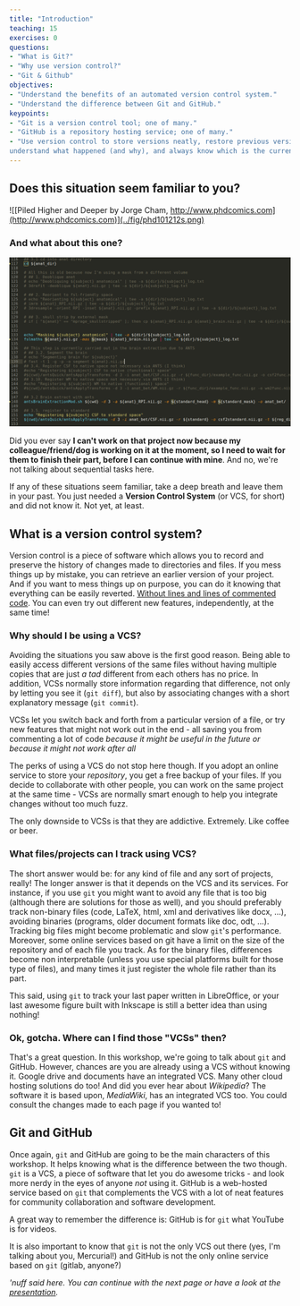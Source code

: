 ```yaml
---
title: "Introduction"
teaching: 15
exercises: 0
questions:
- "What is Git?"
- "Why use version control?"
- "Git & Github"
objectives:
- "Understand the benefits of an automated version control system."
- "Understand the difference between Git and GitHub."
keypoints:
- "Git is a version control tool; one of many."
- "GitHub is a repository hosting service; one of many."
- "Use version control to store versions neatly, restore previous versions,
understand what happened (and why), and always know which is the current version."
---
```


## Does this situation seem familiar to you?

![[Piled Higher and Deeper by Jorge Cham, http://www.phdcomics.com](http://www.phdcomics.com)](../fig/phd101212s.png)

### And what about this one?

![Bad comments](../fig/badcomment.png)

Did you ever say **I can't work on that project now because my colleague/friend/dog is working on it at the moment, so I need to wait for them to finish their part, before I can continue with mine**. And no, we're not talking about sequential tasks here.

If any of these situations seem familiar, take a deep breath and leave them in your past.
You just needed a **Version Control System** (or VCS, for short) and did not know it.
Not yet, at least.

## What is a version control system?

Version control is a piece of software which allows you to record and
preserve the history of changes made to directories and files.
If you mess things up by mistake, you can retrieve an earlier version of your project.
And if you want to mess things up on purpose, you can do it knowing that everything can be easily reverted.
[Without lines and lines of commented code](https://kentcdodds.com/blog/please-dont-commit-commented-out-code). 
You can even try out different new features, independently, at the same time!

### Why should I be using a VCS?

Avoiding the situations you saw above is the first good reason. Being able to easily access different versions of the same files without having multiple copies that are just *a tad* different from each others has no price.
In addition, VCSs normally store information regarding that difference, not only by letting you see it (`git diff`),
but also by associating changes with a short explanatory message (`git commit`).

VCSs let you switch back and forth from a particular version of a file, or try new features that might not work out in the end - all saving you from commenting a lot of code *because it might be useful in the future or because it might not work after all* 

The perks of using a VCS do not stop here though. If you adopt an online service to store your *repository*, you get a free backup of your files. If you decide to collaborate with other people, you can work on the same project at the same time - VCSs are normally smart enough to help you integrate changes without too much fuzz.

The only downside to VCSs is that they are addictive. Extremely. Like coffee or beer.

### What files/projects can I track using VCS?

The short answer would be: for any kind of file and any sort of projects, really!
The longer answer is that it depends on the VCS and its services. For instance, if you use `git` you might want to avoid any file that is too big (although there are solutions for those as well), and you should preferably track non-binary files (code, LaTeX, html, xml and derivatives like docx, ...), avoiding binaries (programs, older document formats like doc, odt, ...).
Tracking big files might become problematic and slow `git`'s performance. Moreover, some online services based on git have a limit on the size of the repository and of each file you track. As for the binary files, differences become non interpretable (unless you use special platforms built for those type of files), and many times it just register the whole file rather than its part.

This said, using `git` to track your last paper written in LibreOffice, or your last awesome figure built with Inkscape is still a better idea than using nothing!  

### Ok, gotcha. Where can I find those "VCSs" then?

That's a great question. In this workshop, we're going to talk about `git` and GitHub. However, chances are you are already using a VCS without knowing it. Google drive and documents have an integrated VCS. Many other cloud hosting solutions do too!
And did you ever hear about *Wikipedia*? The software it is based upon, *MediaWiki*, has an integrated VCS too. You could consult the changes made to each page if you wanted to!

## Git and GitHub
Once again, `git` and GitHub are going to be the main characters of this workshop. It helps knowing what is the difference between the two though.
`git` is a VCS, a piece of software that let you do awesome tricks - and look more nerdy in the eyes of anyone *not* using it.
GitHub is a web-hosted service based on `git` that complements the VCS with a lot of neat features for community collaboration and software development.

A great way to remember the difference is: GitHub is for `git` what YouTube is for videos.

It is also important to know that `git` is not the only VCS out there (yes, I'm talking about you, Mercurial!) and GitHub is not the only online service based on `git` (gitlab, anyone?)

*'nuff said here. You can continue with the next page or have a look at the [presentation](https://slides.com/ephraim24/a-quick-introduction-to-git-hub).*
